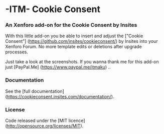 # -ITM- Cookie Consent
### An Xenforo add-on for the Cookie Consent by Insites

With this little add-on you be able to insert and adjust the ["Cookie Consent"] (https://github.com/insites/cookieconsent/) by Insites into your Xenforo Forum. No more template edits or deletions after upgrade processes.

Just take a look at the screenshots. If you wanna thank me for this add-on just [PayPal.Me] (https://www.paypal.me/itmaku) ..

### Documentation 

See the [full documentation] (https://cookieconsent.insites.com/documentation/).

### License

Code released under the [MIT licence] (http://opensource.org/licenses/MIT).
